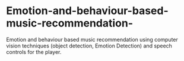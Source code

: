 # Emotion-and-behaviour-based-music-recommendation-
Emotion and behaviour based music recommendation using computer vision techniques (object detection, Emotion Detection) and speech controls for the player. 
